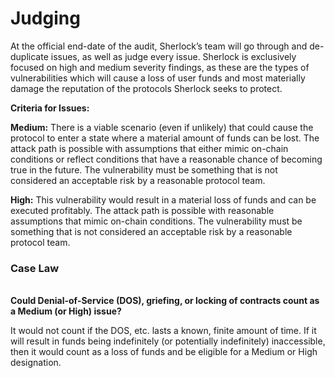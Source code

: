 # Judging

At the official end-date of the audit, Sherlock’s team will go through and de-duplicate issues, as well as judge every issue. Sherlock is exclusively focused on high and medium severity findings, as these are the types of vulnerabilities which will cause a loss of user funds and most materially damage the reputation of the protocols Sherlock seeks to protect.

**Criteria for Issues:**

**Medium:** There is a viable scenario (even if unlikely) that could cause the protocol to enter a state where a material amount of funds can be lost. The attack path is possible with assumptions that either mimic on-chain conditions or reflect conditions that have a reasonable chance of becoming true in the future. The vulnerability must be something that is not considered an acceptable risk by a reasonable protocol team.

**High:** This vulnerability would result in a material loss of funds and can be executed profitably. The attack path is possible with reasonable assumptions that mimic on-chain conditions. The vulnerability must be something that is not considered an acceptable risk by a reasonable protocol team.

### **Case Law**

\
**Could Denial-of-Service (DOS), griefing, or locking of contracts count as a Medium (or High) issue?**

It would not count if the DOS, etc. lasts a known, finite amount of time. If it will result in funds being indefinitely (or potentially indefinitely) inaccessible, then it would count as a loss of funds and be eligible for a Medium or High designation.
